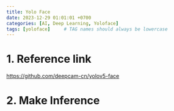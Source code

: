 ```yaml
---
title: Yolo Face
date: 2023-12-29 01:01:01 +0700
categories: [AI, Deep Learning, Yoloface]
tags: [yoloface]     # TAG names should always be lowercase
---
```


# 1. Reference link
https://github.com/deepcam-cn/yolov5-face

# 2. Make Inference


